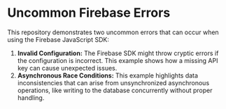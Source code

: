 # Uncommon Firebase Errors

This repository demonstrates two uncommon errors that can occur when using the Firebase JavaScript SDK:

1. **Invalid Configuration:** The Firebase SDK might throw cryptic errors if the configuration is incorrect.  This example shows how a missing API key can cause unexpected issues.
2. **Asynchronous Race Conditions:** This example highlights data inconsistencies that can arise from unsynchronized asynchronous operations, like writing to the database concurrently without proper handling.